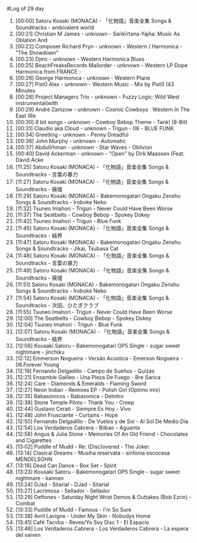 #Log of 29 day

1. [00:00] Satoru Kosaki (MONACA) - 「化物語」音楽全集 Songs & Soundtracks - ambivalent world
1. [00:21] Christian M James - unknown - Saṅkīrtana-Yajña: Music As Oblation And
1. [00:22] Composer Richard Pryn - unknown - Western / Harmonica - "The Showdown"
1. [00:23] Djmc - unknown - Western Harmonica Blues
1. [00:25] BeachFreaksRecords Mailorder - unknown - Western LP Dope Harmonica from FRANCE -
1. [00:26] George Harmonica - unknown - Western Plane
1. [00:27] Pist0 Alex - unknown - Western Music - Mix by Pist0 (43 Minutes
1. [00:28] Project Managers Trio - unknown - Fuzzy Logic: Wild West instrumental(with
1. [00:29] André Zamzow - unknown - Cosmic Cowboys · Western In The East (Re
1. [00:30] 8 bit songs - unknown - Cowboy Bebop Theme - Tank! (8-Bit)
1. [00:31] Claudio aka Cloud - unknown - Trigun - 06 - BLUE FUNK
1. [00:34] Greetling - unknown - Penny Dreadful
1. [00:36] John Murphy - unknown - Automatic
1. [00:37] Abdullrhman - unknown - Star Waves - Oblivion
1. [00:40] David Ackerman - unknown - "Open" by Dirk Maassen (Feat. David Acke
1. [11:25] Satoru Kosaki (MONACA) - 「化物語」音楽全集 Songs & Soundtracks - 言葉の暴力
1. [11:27] Satoru Kosaki (MONACA) - 「化物語」音楽全集 Songs & Soundtracks - 廃墟
1. [11:29] Satoru Kosaki (MONACA) - Bakemonogatari Ongaku Zenshu Songs & Soundtracks - Iroboke Neko
1. [11:32] Tsuneo Imahori - Trigun - Never Could Have Been Worse
1. [11:37] The Seatbelts - Cowboy Bebop - Spokey Dokey
1. [11:42] Tsuneo Imahori - Trigun - Blue Funk
1. [11:45] Satoru Kosaki (MONACA) - 「化物語」音楽全集 Songs & Soundtracks - 結界
1. [11:47] Satoru Kosaki (MONACA) - Bakemonogatari Ongaku Zenshu Songs & Soundtracks - Jikai, Tsubasa Cat
1. [11:48] Satoru Kosaki (MONACA) - 「化物語」音楽全集 Songs & Soundtracks - 言葉の暴力
1. [11:49] Satoru Kosaki (MONACA) - 「化物語」音楽全集 Songs & Soundtracks - 廃墟
1. [11:51] Satoru Kosaki (MONACA) - Bakemonogatari Ongaku Zenshu Songs & Soundtracks - Iroboke Neko
1. [11:54] Satoru Kosaki (MONACA) - 「化物語」音楽全集 Songs & Soundtracks - 次回、ひたぎクラブ
1. [11:55] Tsuneo Imahori - Trigun - Never Could Have Been Worse
1. [12:00] The Seatbelts - Cowboy Bebop - Spokey Dokey
1. [12:04] Tsuneo Imahori - Trigun - Blue Funk
1. [12:07] Satoru Kosaki (MONACA) - 「化物語」音楽全集 Songs & Soundtracks - 結界
1. [12:08] Kousaki Satoru - Bakemonogatari OP5 Single - sugar sweet nightmare - jinchiku
1. [12:12] Emmerson Nogueira - Versão Acústica - Emerson Nogueira - 06.Forever Young
1. [12:19] Fernando Delgadillo - Campo de Sueños - Quizás
1. [12:21] Ensamble Galileo - Una Pieza De Fuego - Bre Sarica
1. [12:24] Care - Diamonds & Emeralds - Flaming Sword
1. [12:27] Neon Indian - Remixes EP - Polish Girl (Optimo mix)
1. [12:35] Babasónicos - Babasonica - Delnitro
1. [12:38] Stone Temple Pilots - Thank You - Creep
1. [12:44] Gustavo Cerati - Siempre Es Hoy - Vivo
1. [12:48] John Frusciante - Curtains - Hope
1. [12:50] Fernando Delgadillo - De Vuelos y de Sol - Al Sol De Medio Día
1. [12:54] Los Verdaderos Cabrera - Bilbao - Aguanta
1. [12:58] Angus & Julia Stone - Memories Of An Old Friend - Chocolates and Cigarettes
1. [13:02] Puddle of Mudd - Re: (Disc)overed - The Joker
1. [13:14] Clasical Dreams - Musiha reservata - sinfonia escocesa MENDELSOHN
1. [13:18] Dead Can Dance - Box Set - Spirit
1. [13:23] Kousaki Satoru - Bakemonogatari OP5 Single - sugar sweet nightmare - kannen
1. [13:24] DJad - Sitarial - DJad - Sitarial
1. [13:27] Lacrimosa - Sellador - Sellador
1. [13:29] Deftones - Saturday Night Wrist Demos & Outtakes (Bob Ezrin) - Combat
1. [13:33] Puddle of Mudd - Famous - I'm So Sure
1. [13:38] Avril Lavigne - Under My Skin - Nobodys Home
1. [13:41] Café Tacvba - Reves/Yo Soy Disc 1 - El Espacio
1. [13:46] Los Verdaderos Cabrera - Los Verdaderos Cabrera - La espera del vaiven
